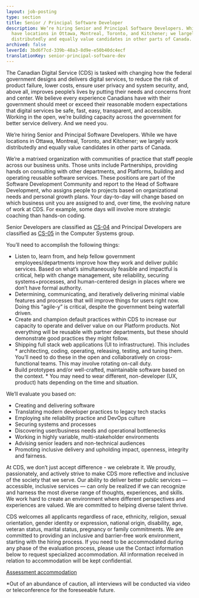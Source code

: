 ```yaml
---
layout: job-posting
type: section
title: Senior / Principal Software Developer
description: We’re hiring Senior and Principal Software Developers. While we
  have locations in Ottawa, Montreal, Toronto, and Kitchener; we largely work
  distributedly and equally value candidates in other parts of Canada.
archived: false
leverId: 3bd6f7cd-339b-48a3-8d9e-e50b40dc4ecf
translationKey: senior-principal-software-dev
---
```

The Canadian Digital Service (CDS) is tasked with changing how the federal government designs and delivers digital services, to reduce the risk of product failure, lower costs, ensure user privacy and system security, and, above all, improves people’s lives by putting their needs and concerns front and center. We believe every experience Canadians have with their government should meet or exceed their reasonable modern expectations that digital services be safe, fast, easy, transparent, and accessible. Working in the open, we’re building capacity across the government for better service delivery. And we need you.

We’re hiring Senior and Principal Software Developers. While we have locations in Ottawa, Montreal, Toronto, and Kitchener; we largely work distributedly and equally value candidates in other parts of Canada.

We’re a matrixed organization with communities of practice that staff people across our business units. Those units include Partnerships, providing hands on consulting with other departments, and Platforms, building and operating reusable software services. These positions are part of the Software Development Community and report to the Head of Software Development, who assigns people to projects based on organizational needs and personal growth plans. Your day-to-day will change based on which business unit you are assigned to and, over time, the evolving nature of work at CDS. For example, some days will involve more strategic coaching than hands-on coding.

Senior Developers are classified as [CS-04](https://www.tbs-sct.gc.ca/agreements-conventions/view-visualiser-eng.aspx?id=1#toc12259212260/) and Principal Developers are classified as [CS-05](https://www.tbs-sct.gc.ca/agreements-conventions/view-visualiser-eng.aspx?id=1#toc12259212260/) in the Computer Systems group.

You’ll need to accomplish the following things:

* Listen to, learn from, and help fellow government employees/departments improve how they work and deliver public services. Based on what’s simultaneously feasible and impactful is critical, help with change management, site reliability, securing systems+processes, and human-centered design in places where we don’t have formal authority.
* Determining, communicating, and iteratively delivering minimal viable features and processes that will improve things for users right now. Doing this “agile-y” is critical, despite the government being waterfall driven.
* Create and champion default practices within CDS to increase our capacity to operate and deliver value on our Platform products. Not everything will be reusable with partner departments, but these should demonstrate good practices they might follow.
* Shipping full stack web applications (UI to infrastructure). This includes * architecting, coding, operating, releasing, testing, and tuning them. You’ll need to do these in the open and collaboratively on cross-functional teams. This may involve rotating on-call duty.
* Build prototypes and/or well-crafted, maintainable software based on the context. * You may need to wear different, non-developer (UX, product) hats depending on the time and situation.

We’ll evaluate you based on:

* Creating and delivering software
* Translating modern developer practices to legacy tech stacks
* Employing site reliability practice and DevOps culture
* Securing systems and processes
* Discovering user/business needs and operational bottlenecks
* Working in highly variable, multi-stakeholder environments
* Advising senior leaders and non-technical audiences
* Promoting inclusive delivery and upholding impact, openness, integrity and fairness.

At CDS, we don’t just accept difference - we celebrate it. We proudly, passionately, and actively strive to make CDS more reflective and inclusive of the society that we serve. Our ability to deliver better public services — accessible, inclusive services — can only be realized if we can recognize and harness the most diverse range of thoughts, experiences, and skills. We work hard to create an environment where different perspectives and experiences are valued. We are committed to helping diverse talent thrive.

CDS welcomes all applicants regardless of race, ethnicity, religion, sexual orientation, gender identity or expression, national origin, disability, age, veteran status, marital status, pregnancy or family commitments. We are committed to providing an inclusive and barrier-free work environment, starting with the hiring process. If you need to be accommodated during any phase of the evaluation process, please use the Contact information below to request specialized accommodation. All information received in relation to accommodation will be kept confidential.

[Assessment accommodation](https://www.canada.ca/en/public-service-commission/services/assessment-accommodation-page.html)

\*Out of an abundance of caution, all interviews will be conducted via video or teleconference for the foreseeable future.